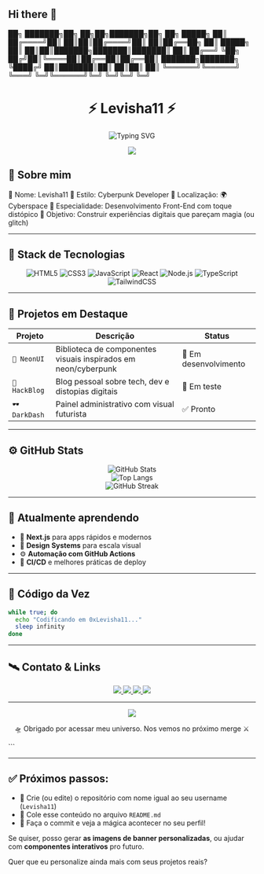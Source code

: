 ## Hi there 👋



██╗     ███████╗██╗   ██╗██╗███████╗██╗  ██╗ █████╗ 
██║     ██╔════╝██║   ██║██║██╔════╝██║  ██║██╔══██╗
██║     █████╗  ██║   ██║██║███████╗███████║███████║
██║     ██╔══╝  ╚██╗ ██╔╝██║╚════██║██╔══██║██╔══██║
███████╗███████╗ ╚████╔╝ ██║███████║██║  ██║██║  ██║
╚══════╝╚══════╝  ╚═══╝  ╚═╝╚══════╝╚═╝  ╚═╝╚═╝  ╚═╝


<h1 align="center">⚡ Levisha11 ⚡</h1>

<p align="center">
  <img src="https://readme-typing-svg.demolab.com?font=Share+Tech+Mono&size=25&duration=3000&color=00FFF7&center=true&vCenter=true&width=600&lines=Codificando+no+limite+da+realidade...;Explorando+o+universo+da+tecnologia+cyberpunk.;404+-+Limites+não+encontrados" alt="Typing SVG" />
</p>

<p align="center">
  <img src="https://capsule-render.vercel.app/api?type=waving&height=100&color=gradient&text=Bem-vindx%20ao%20universo%20de%20Levisha11&fontAlign=50&fontColor=00FFF7&desc=Hackeando%20a%20Matrix%20desde%2020XX&descAlign=50&descSize=15" />
</p>



## 👤 Sobre mim


🔹 Nome: Levisha11
🔹 Estilo: Cyberpunk Developer
🔹 Localização: 🌍 Cyberspace
🔹 Especialidade: Desenvolvimento Front-End com toque distópico
🔹 Objetivo: Construir experiências digitais que pareçam magia (ou glitch)


---

## 🧪 Stack de Tecnologias

<div align="center">

![HTML5](https://img.shields.io/badge/HTML5-FF0050?style=for-the-badge\&logo=html5\&logoColor=white)
![CSS3](https://img.shields.io/badge/CSS3-00E5FF?style=for-the-badge\&logo=css3\&logoColor=white)
![JavaScript](https://img.shields.io/badge/JavaScript-F7DF1E?style=for-the-badge\&logo=javascript\&logoColor=black)
![React](https://img.shields.io/badge/React-61DAFB?style=for-the-badge\&logo=react\&logoColor=black)
![Node.js](https://img.shields.io/badge/Node.js-08F79A?style=for-the-badge\&logo=node.js\&logoColor=black)
![TypeScript](https://img.shields.io/badge/TypeScript-3178C6?style=for-the-badge\&logo=typescript\&logoColor=white)
![TailwindCSS](https://img.shields.io/badge/Tailwind-38BDF8?style=for-the-badge\&logo=tailwindcss\&logoColor=white)

</div>

---

## 🧩 Projetos em Destaque

| Projeto        | Descrição                                                      | Status                |
| -------------- | -------------------------------------------------------------- | --------------------- |
| `🌃 NeonUI`    | Biblioteca de componentes visuais inspirados em neon/cyberpunk | 🔧 Em desenvolvimento |
| `🌌 HackBlog`  | Blog pessoal sobre tech, dev e distopias digitais              | 🧪 Em teste           |
| `🕶️ DarkDash` | Painel administrativo com visual futurista                     | ✅ Pronto              |

---

## ⚙️ GitHub Stats

<div align="center">

![GitHub Stats](https://github-readme-stats.vercel.app/api?username=Levisha11\&show_icons=true\&theme=tokyonight\&hide_border=true) <br>
![Top Langs](https://github-readme-stats.vercel.app/api/top-langs/?username=Levisha11\&layout=compact\&theme=tokyonight\&hide_border=true) <br>
![GitHub Streak](https://streak-stats.demolab.com?user=Levisha11\&theme=neon-palenight\&hide_border=true)

</div>

---

## 🔮 Atualmente aprendendo

* 🔧 **Next.js** para apps rápidos e modernos
* 🧠 **Design Systems** para escala visual
* ⚙️ **Automação com GitHub Actions**
* 🧬 **CI/CD** e melhores práticas de deploy

---

## 🧠 Código da Vez

```bash
while true; do
  echo "Codificando em 0xLevisha11..."
  sleep infinity
done
```

---

## 🛰️ Contato & Links

<p align="center">
  <a href="https://github.com/Levisha11" target="_blank">
    <img src="https://img.shields.io/badge/GitHub-0D1117?style=for-the-badge&logo=github&logoColor=00FFF7" />
  </a>
  <a href="https://linkedin.com/in/SEU-LINKEDIN" target="_blank">
    <img src="https://img.shields.io/badge/LinkedIn-1C1C1C?style=for-the-badge&logo=linkedin&logoColor=00FFF7" />
  </a>
  <a href="https://SEU-PORTFOLIO.com" target="_blank">
    <img src="https://img.shields.io/badge/Portfólio-1F1F1F?style=for-the-badge&logo=internet-computer&logoColor=00FFF7" />
  </a>
  <a href="mailto:SEU-EMAIL" target="_blank">
    <img src="https://img.shields.io/badge/E--mail-1C1C1C?style=for-the-badge&logo=gmail&logoColor=00FFF7" />
  </a>
</p>

---

<p align="center">
  <img src="https://capsule-render.vercel.app/api?type=rect&color=0:00FFF7,100:FF00D4&height=2"/>
</p>

<p align="center">
  🛸 Obrigado por acessar meu universo.  
  Nos vemos no próximo merge ⚔️
</p>
```

---

## ✅ Próximos passos:

* 📁 Crie (ou edite) o repositório com nome igual ao seu username (`Levisha11`)
* 🔖 Cole esse conteúdo no arquivo `README.md`
* 🚀 Faça o commit e veja a mágica acontecer no seu perfil!

Se quiser, posso gerar **as imagens de banner personalizadas**, ou ajudar com **componentes interativos** pro futuro.

Quer que eu personalize ainda mais com seus projetos reais?

